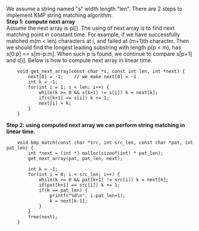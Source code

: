 We assume a string named "s" width length "len".
There are 2 steps to implement KMP string matching algorithm:  
**Step 1: compute next array**  
        Assume the next array is pi[]. The using of next array is to find next matching point
    in constant time. For example, if we have successfully matched m(m < len) characters at i,
    and failed at (m+1)th character. Then we should find the longest leading substring with
    length p(p < m), has s[0:p] == s[m-p:m]. When such p is found, we continue to compare s[p+1]
    and s[i]. Below is how to compute next array in linear time.

        void get_next_array(const char *s, const int len, int *next) {
            next[0] = -1;    // we make next[0] = -1
            int k = -1;
            for(int i = 1; i < len; i++) {
                while(k >= 0 && s[k+1] != s[i]) k = next[k];
                if(s[k+1] == s[i]) k += 1;
                next[i] = k;
            }
        }

**Step 2: using computed next array we can perform string matching in linear time.**  

        void kmp_match(const char *src, int src_len, const char *pat, int pat_len) {
            int *next = (int *) malloc(sizeof(int) * pat_len);
            get_next_array(pat, pat_len, next);

            int k = -1;
            for(int i = 0; i < src_len; i++) {
                while(k >= 0 && pat[k+1] != src[i]) k = next[k];
                if(pat[k+1] == src[i]) k += 1;
                if(k == pat_len) {
                    printf("%d\n", i-pat_len+1);
                    k = next[k-1];
                }
            }
            free(next);
        }
